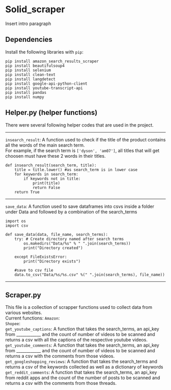 # Solid_scraper

Insert intro paragraph

## Dependencies

Install the following libraries with `pip`:
```
pip install amazon_search_results_scraper
pip install beautifulsoup4
pip install selenium
pip install clean-text
pip install langdetect
pip install google-api-python-client
pip install youtube-transcript-api
pip install pandas
pip install numpy
```

## Helper.py (helper functions)

There were several following helper codes that are used in the project.

-----

`insearch_result`: A function used to check if the title of the product contains all the words of the main search term. <br>
For example, if the search term is `['dyson', 'am07']`, all titles that will get choosen must have these 2 words in their titles.
```
def insearch_result(search_term, title):
    title = title.lower() #as search_term is in lower case
    for keywords in search_term:
        if keywords not in title:
            print(title)
            return False
    return True
```

-----
`save_data`: A function used to save dataframes into csvs inside a folder under Data and followed by a combination of the search_terms
```
import os
import csv

def save_data(data, file_name, search_terms):
    try: # Create directory named after search terms
        os.makedirs("Data/%s" % " ".join(search_terms)) 
        print("Directory created")

    except FileExistsError:
        print("Directory exists")

    #save to csv file
    data.to_csv("Data/%s/%s.csv" %(" ".join(search_terms), file_name))
```
-----


## Scraper.py
This file is a collection of scrapper functions used to collect data from various websites. <br>
Current functions:
`Amazon`: <br>
`Shopee`: <br>
`get_youtube_captions`: A function that takes the search_terms, an api_key from ____________ and the count of number of videos to be scanned and returns a csv with all the captions of the respective youtube videos. <br>
`get_youtube_comments`:  A function that takes the search_terms, an api_key from ____________ and the count of number of videos to be scanned and returns a csv with the comments from those videos. <br>
`get_googleshopping_reviews`: A function that takes the search_terms and returns a csv of the keywords collected as well as a dictionary of keywords<br>
`get_reddit_comments`: A function that takes the search_terms, an api_key from reddit apps and the count of the number of posts to be scanned and returns a csv with the comments from those threads.<br>

